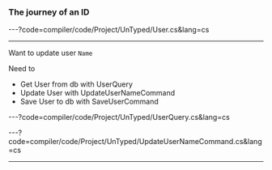 ### The journey of an ID

---?code=compiler/code/Project/UnTyped/User.cs&lang=cs

---

Want to update user `Name`

Need to

- Get User from db with UserQuery
- Update User with UpdateUserNameCommand
- Save User to db with SaveUserCommand


---?code=compiler/code/Project/UnTyped/UserQuery.cs&lang=cs

---?code=compiler/code/Project/UnTyped/UpdateUserNameCommand.cs&lang=cs


---

